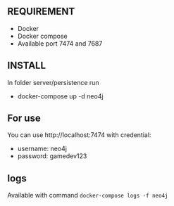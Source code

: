 ## REQUIREMENT

- Docker
- Docker compose
- Available port 7474 and 7687

## INSTALL

In folder server/persistence run 
- docker-compose up -d neo4j

## For use

You can use http://localhost:7474 with credential:
- username: neo4j
- password: gamedev123

## logs

Available with command ``docker-compose logs -f neo4j``
